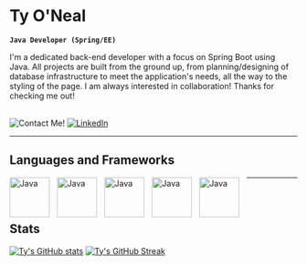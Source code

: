 <head>
  <link href='//cdn.jsdelivr.net/npm/devicons@1.8.0/css/devicons.min.css' rel='stylesheet'>
</head>

# Ty O'Neal

**`Java Developer (Spring/EE)`**

I'm a dedicated back-end developer with a focus on Spring Boot using Java. All projects are built from the ground up, from planning/designing of database infrastructure to meet the application's needs, all the way to the styling of the page. I am always interested in collaboration! Thanks for checking me out!

<p align="left">
  <br/>
  <a><img alt="Contact Me!" title="Contact me!" src="https://custom-icon-badges.demolab.com/badge/-ty.mcdaniel.oneal@gmail.com-2D2B55?style=for-the-badge&logo=comment-discussion&logoColor=white"/></a>    
  <a href="https://www.linkedin.com/in/ty-oneal/"><img alt="LinkedIn" title="My LinkedIn!" src="https://custom-icon-badges.demolab.com/badge/-LinkedIn-blue?style=for-the-badge&logo=workflow&logoColor=white"/></a>
</p>

---
## Languages and Frameworks

<img align="left" alt="Java" width="70px" style="padding-right:10px;" src="https://cdn.jsdelivr.net/gh/devicons/devicon/icons/java/java-original-wordmark.svg" />
<img align="left" alt="Java" width="70px" style="padding-right:10px;" src="https://cdn.jsdelivr.net/gh/devicons/devicon/icons/javascript/javascript-original.svg"/>
<img align="left" alt="Java" width="70px" style="padding-right:10px;" src="https://cdn.jsdelivr.net/gh/devicons/devicon/icons/css3/css3-original-wordmark.svg" />
<img align="left" alt="Java" width="70px" style="padding-right:10px;" src="https://cdn.jsdelivr.net/gh/devicons/devicon/icons/spring/spring-original-wordmark.svg" />
<img align="left" alt="Java" width="70px" style="padding-right:10px;" src="https://cdn.jsdelivr.net/gh/devicons/devicon/icons/react/react-original.svg" />

---
<br/>
<br/>

## Stats

  [![Ty's GitHub stats](https://github-readme-stats.vercel.app/api?username=tyoneal&show_icons=true&theme=synthwave)](https://github.com/tyoneal/github-readme-stats)
  [![Ty's GitHub Streak](https://streak-stats.demolab.com?user=TyONeal&theme=synthwave&card_width=300)](https://git.io/streak-stats)

<!--
**TyONeal/TyONeal** is a ✨ _special_ ✨ repository because its `README.md` (this file) appears on your GitHub profile.

Here are some ideas to get you started:

- 🔭 I’m currently working on ...
- 🌱 I’m currently learning ...
- 👯 I’m looking to collaborate on ...
- 🤔 I’m looking for help with ...
- 💬 Ask me about ...
- 📫 How to reach me: ...
- 😄 Pronouns: ...
- ⚡ Fun fact: ...
-->
